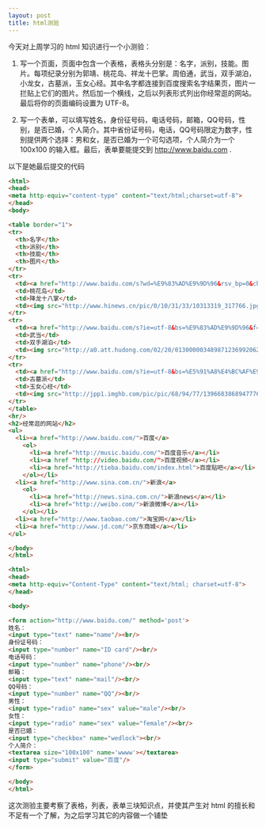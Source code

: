 ```yaml
---
layout: post
title: html测验
---
```


今天对上周学习的 html 知识进行一个小测验：

1. 写一个页面，页面中包含一个表格，表格头分别是：名字，派别，技能。图片。每项纪录分别为郭靖、桃花岛、祥龙十巴掌。周伯通，武当，双手湖泊，小龙女，古墓派，玉女心经。其中名字都连接到百度搜索名字结果页，图片一拦贴上它们的图片。然后加一个横线，之后以列表形式列出你经常逛的网站。最后将你的页面编码设置为 UTF-8。

2. 写一个表单，可以填写姓名，身份征号码，电话号码，邮箱，QQ号码，性别，是否已婚，个人简介。其中省份证号码，电话，QQ号码限定为数字，性别提供两个选择：男和女，是否已婚为一个可勾选项，个人简介为一个 100x100 的输入框。最后，表单要能提交到 http://www.baidu.com .

以下是她最后提交的代码
 
```html
<html>
<head>
<meta http-equiv="content-type" content="text/html;charset=utf-8">
</head>
<body>

<table border="1">
<tr>
  <th>名字</th>
  <th>派别</th>
  <th>技能</th>
  <th>图片</th>
</tr>
<tr>
  <td><a href="http://www.baidu.com/s?wd=%E9%83%AD%E9%9D%96&rsv_bp=0&ch=&tn=baidu&bar=&rsv_spt=3&ie=utf-8&rsv_sug3=4&rsv_sug=0&rsv_sug4=373&rsv_sug1=1&inputT=2209">郭靖</a></td>
  <td>桃花岛</td>
  <td>降龙十八掌</td>
  <td><img src="http://www.hinews.cn/pic/0/10/31/33/10313319_317766.jpg"></td>
</tr>
<tr>
  <td><a href="http://www.baidu.com/s?ie=utf-8&bs=%E9%83%AD%E9%9D%96&f=8&rsv_bp=1&wd=%E5%91%A8%E4%BC%AF%E9%80%9A&rsv_sug3=6&rsv_sug=0&rsv_sug4=372&rsv_sug1=4&inputT=1623">周伯通</a></td>
  <td>武当</td>
  <td>双手湖泊</td>
  <td><img src="http://a0.att.hudong.com/02/20/01300000348987123699206289071.jpg"></td>
</tr>
<tr>
  <td><a href="http://www.baidu.com/s?ie=utf-8&bs=%E5%91%A8%E4%BC%AF%E9%80%9A&f=8&rsv_bp=1&wd=%E5%B0%8F%E9%BE%99%E5%A5%B3&rsv_sug3=13&rsv_sug=0&rsv_sug4=758&rsv_sug1=7&inputT=5329">小龙女</a></td>
  <td>古墓派</td>
  <td>玉女心经</td>
  <td><img src="http://jpp1.imghb.com/pic/pic/68/94/77/1396683868947776_a602x602.jpg"></td>
</tr>
</table>
<hr/>
<h2>经常逛的网站</h2>
<ul>
  <li><a href="http://www.baidu.com/">百度</a>
    <ol>
      <li><a href="http://music.baidu.com/">百度音乐</a></li>
      <li><a href "http://video.baidu.com/">百度视频</a></li>
      <li><a href="http://tieba.baidu.com/index.html">百度贴吧</a></li>
    </ol></li>
  <li><a href="http://www.sina.com.cn/">新浪</a>
    <ol>
      <li><a href="http://news.sina.com.cn/">新浪news</a></li>
      <li><a href="http://weibo.com/">新浪微博</a></li>
    </ol></li>
  <li><a href="http://www.taobao.com/">淘宝网</a></li>
  <li><a href="http://www.jd.com/">京东商城</a></li>
</ul>

</body>
</html>
```

```html
<html>
<head>
<meta http-equiv="Content-Type" content="text/html; charset=utf-8">
</head>

<body>

<form action="http://www.baidu.com/" method='post'>
姓名：
<input type="text" name="name"/><br/>
身份证号码：
<input type="number" name="ID card"/><br/>
电话号码：
<input type="number" name="phone"/><br/>
邮箱：
<input type="text" name="mail"/><br/>
QQ号码：
<input type="number" name="QQ"/><br/>
男性：
<input type="radio" name="sex" value="male"/><br/>
女性：
<input type="radio" name="sex" value="female"/><br/>
是否已婚：
<input type="checkbox" name="wedlock"><br/>
个人简介：
<textarea size="100x100" name='wwww'></textarea>
<input type="submit" value="百度"/>
</form>

</body>
</html>
```
这次测验主要考察了表格，列表，表单三块知识点，并使其产生对 html 的擅长和不足有一个了解，为之后学习其它的内容做一个铺垫

